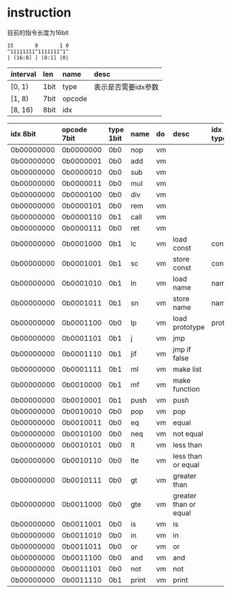 # instruction

目前的指令长度为16bit


```
15       8       1 0
^11111111^1111111^1^
| (16:8] | (8:1] |0|
```




|interval | len | name | desc |
|:--------|:----|:-----|:-----|
|[0, 1)   |1bit |type  | 表示是否需要idx参数
|[1, 8)   |7bit |opcode|
|[8, 16)  |8bit |idx   |






idx 8bit |opcode 7bit|type 1bit|name|do|desc|idx type
:----|:----|:----|:----|:----|:----|:----
0b00000000|0b0000000|0b0|nop|vm||
0b00000000|0b0000001|0b0|add|vm||
0b00000000|0b0000010|0b0|sub|vm||
0b00000000|0b0000011|0b0|mul|vm||
0b00000000|0b0000100|0b0|div|vm||
0b00000000|0b0000101|0b0|rem|vm||
0b00000000|0b0000110|0b1|call|vm||
0b00000000|0b0000111|0b0|ret|vm||
0b00000000|0b0001000|0b1|lc|vm|load const|const
0b00000000|0b0001001|0b1|sc|vm|store const|const
0b00000000|0b0001010|0b1|ln|vm|load name|name
0b00000000|0b0001011|0b1|sn|vm|store name|name
0b00000000|0b0001100|0b0|lp|vm|load prototype|proto
0b00000000|0b0001101|0b1|j|vm|jmp|
0b00000000|0b0001110|0b1|jif|vm|jmp if false|
0b00000000|0b0001111|0b1|ml|vm|make list|
0b00000000|0b0010000|0b1|mf|vm|make function|
0b00000000|0b0010001|0b1|push|vm|push|
0b00000000|0b0010010|0b0|pop|vm|pop|
0b00000000|0b0010011|0b0|eq|vm|equal|
0b00000000|0b0010100|0b0|neq|vm|not equal|
0b00000000|0b0010101|0b0|lt|vm|less than|
0b00000000|0b0010110|0b0|lte|vm|less than or equal|
0b00000000|0b0010111|0b0|gt|vm|greater than|
0b00000000|0b0011000|0b0|gte|vm|greater than or equal|
0b00000000|0b0011001|0b0|is|vm|is|
0b00000000|0b0011010|0b0|in|vm|in|
0b00000000|0b0011011|0b0|or|vm|or|
0b00000000|0b0011100|0b0|and|vm|and|
0b00000000|0b0011101|0b0|not|vm|not|
0b00000000|0b0011110|0b1|print|vm|print|